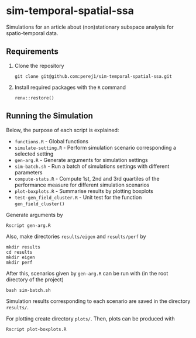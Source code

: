# sim-temporal-spatial-ssa
Simulations for an article about (non)stationary subspace analysis for
spatio-temporal data.

## Requirements

1. Clone the repository
    ```
    git clone git@github.com:perej1/sim-temporal-spatial-ssa.git
    ```

2. Install required packages with the `R` command
    ```
    renv::restore()
    ```

## Running the Simulation

Below, the purpose of each script is explained:

- `functions.R` - Global functions
- `simulate-setting.R` - Perform simulation scenario corresponding a selected
  setting
- `gen-arg.R` - Generate arguments for simulation settings
- `sim-batch.sh` - Run a batch of simulations settings with different parameters
- `compute-stats.R` - Compute 1st, 2nd and 3rd quartiles of the performance
  measure for different simulation scenarios
- `plot-boxplots.R` - Summarise results by plotting boxplots
- `test-gen_field_cluster.R` - Unit test for the function `gen_field_cluster()`

Generate arguments by

```
Rscript gen-arg.R
```

Also, make directories `results/eigen` and `results/perf` by
```
mkdir results
cd results
mkdir eigen
mkdir perf
```

After this, scenarios given by `gen-arg.R` can be run with (in the root
directory of the project)
```
bash sim-batch.sh
```
Simulation results corresponding to each scenario are saved in the directory
`results/`.


For plotting create directory `plots/`. Then, plots can be produced with
```
Rscript plot-boxplots.R
```
